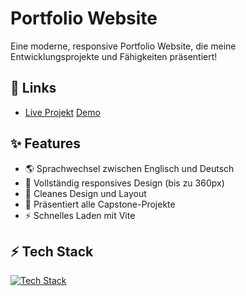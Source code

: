 # Portfolio Website
Eine moderne, responsive Portfolio Website, die meine Entwicklungsprojekte und Fähigkeiten präsentiert!

## 🔗 Links
- [Live Projekt](https://vincentlucht.vercel.app)
[Demo](./public/demo.gif)

## ✨ Features
- 🌎 Sprachwechsel zwischen Englisch und Deutsch
- 📱 Vollständig responsives Design (bis zu 360px)
- 🎨 Cleanes Design und Layout
- 🚀 Präsentiert alle Capstone-Projekte
- ⚡️ Schnelles Laden mit Vite

## ⚡️ Tech Stack
[![Tech Stack](https://skillicons.dev/icons?i=ts,react,tailwind,vite)](https://skillicons.dev)
